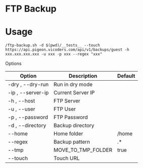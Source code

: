 # FTP Backup

# Usage

```
/ftp-backup.sh -d $(pwd)/__tests__ --touch https://api.pigeon.vicoders.com/api/v1/backups/guest -h xxx.xxx.xxx.xxx -u xxx -p xxx --regex "xxx"
```

Options

| Option            | Description        | Default |
| ----------------- | ------------------ | ------- |
| -dry , --dry-run  | Run in dry mode    |         |
| -ip , --server-ip | Current Server IP  |         |
| -h , --host       | FTP Server         |         |
| -u , --user       | FTP User           |         |
| -p , --password   | FTP Password       |         |
| -d , --directory  | Backup directory   |         |
| --home            | Home folder        | /home   |
| --regex           | Backup pattern     | .*      |
| --tmp             | MOVE_TO_TMP_FOLDER | true    |
| --touch           | Touch URL          |         |
